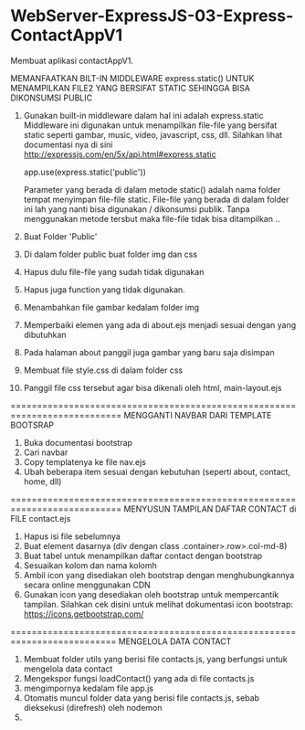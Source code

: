 # WebServer-ExpressJS-03-Express-ContactAppV1
Membuat aplikasi contactAppV1.

MEMANFAATKAN BILT-IN MIDDLEWARE express.static() UNTUK MENAMPILKAN FILE2 YANG BERSIFAT STATIC SEHINGGA BISA DIKONSUMSI PUBLIC
01. Gunakan built-in middleware dalam hal ini adalah express.static
    Middleware ini digunakan untuk menampilkan file-file yang bersifat static seperti gambar, music, video, javascript, css, dll. Silahkan lihat documentasi nya di sini http://expressjs.com/en/5x/api.html#express.static

    app.use(express.static('public'))

    Parameter yang berada di dalam metode static() adalah nama folder tempat menyimpan file-file static. File-file yang berada di dalam folder ini lah yang nanti bisa digunakan / dikonsumsi publik. Tanpa menggunakan metode tersbut maka file-file tidak bisa ditampilkan ..

02. Buat Folder 'Public'
03. Di dalam folder public buat folder img dan css
04. Hapus dulu file-file yang sudah tidak digunakan
05. Hapus juga function yang tidak digunakan.

06. Menambahkan file gambar kedalam folder img
07. Memperbaiki elemen yang ada di about.ejs menjadi sesuai dengan yang dibutuhkan
08. Pada halaman about panggil juga gambar yang baru saja disimpan

09. Membuat file style.css di dalam folder css
10. Panggil file css tersebut agar bisa dikenali oleh html, main-layout.ejs


===========================================================================
MENGGANTI NAVBAR DARI TEMPLATE BOOTSRAP

01. Buka documentasi bootstrap
02. Cari navbar
03. Copy templatenya ke file nav.ejs
04. Ubah beberapa item sesuai dengan kebutuhan (seperti about, contact, home, dll)

===========================================================================
MENYUSUN TAMPILAN DAFTAR CONTACT di FILE contact.ejs

01. Hapus isi file sebelumnya
02. Buat element dasarnya (div dengan class .container>.row>.col-md-8)
03. Buat tabel untuk menampilkan daftar contact dengan bootstrap
04. Sesuaikan kolom dan nama kolomh
05. Ambil icon yang disediakan oleh bootstrap dengan menghubungkannya secara online menggunakan CDN
06. Gunakan icon yang desediakan oleh bootstrap untuk mempercantik tampilan. Silahkan cek disini untuk melihat dokumentasi icon bootstrap:
https://icons.getbootstrap.com/

==========================================================================
MENGELOLA DATA CONTACT

01. Membuat folder utils yang berisi file contacts.js, yang berfungsi untuk mengelola data contact
02. Mengekspor fungsi loadContact() yang ada di file contacts.js
03. mengimpornya kedalam file app.js
04. Otomatis muncul folder data yang berisi file contacts.js, sebab dieksekusi (direfresh) oleh nodemon
05. 